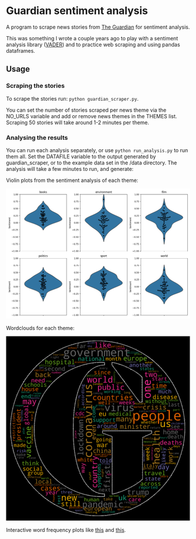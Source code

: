 # Guardian sentiment analysis
A program to scrape news stories from [The Guardian](https://www.theguardian.com/uk) for sentiment analysis.  

This was something I wrote a couple years ago to play with a sentiment analysis library ([VADER](https://github.com/cjhutto/vaderSentiment)) and to practice
web scraping and using pandas dataframes.


## Usage
### Scraping the stories
To scrape the stories run: ```python guardian_scraper.py```.  

You can set the number of stories scraped per news theme via the NO_URLS variable and add or remove news themes in the THEMES list.
Scraping 50 stories will take around 1-2 minutes per theme.


### Analysing the results
You can run each analysis separately, or use ```python run_analysis.py``` to run them all. Set the DATAFILE variable to the
output generated by guardian_scraper, or to the example data set in the /data directory. 
The analysis will take a few minutes to run, and generate:  

Violin plots from the sentiment analysis of each theme:

![](/exampleoutput/guardian_sentiments.png)  

Wordclouds for each theme:

![](/exampleoutput/wordcloud_world.png)  


Interactive word frequency plots like 
[this](https://htmlpreview.github.io/?https://github.com/Golpette/guardian-sentiment/exampleoutput/word_frequencies.html)
and [this](https://htmlpreview.github.io/?https://github.com/Golpette/guardian-sentiment/exampleoutput/zipf.html).



